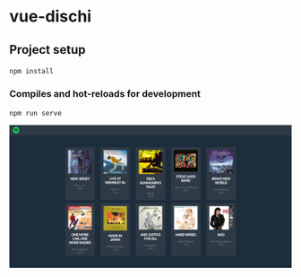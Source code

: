 # vue-dischi

## Project setup
```
npm install
```

### Compiles and hot-reloads for development
```
npm run serve
```



![Screenshot](image.png)